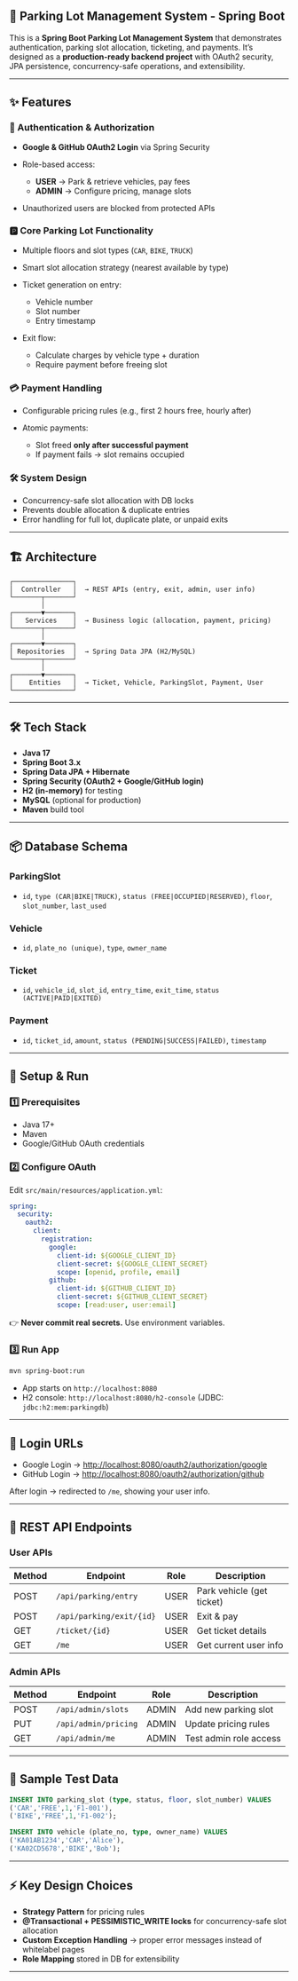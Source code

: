 ## 🚗 Parking Lot Management System - Spring Boot

This is a **Spring Boot Parking Lot Management System** that demonstrates authentication, parking slot allocation, ticketing, and payments. It’s designed as a **production-ready backend project** with OAuth2 security, JPA persistence, concurrency-safe operations, and extensibility.

---

## ✨ Features

### 🔐 Authentication & Authorization

* **Google & GitHub OAuth2 Login** via Spring Security
* Role-based access:

  * **USER** → Park & retrieve vehicles, pay fees
  * **ADMIN** → Configure pricing, manage slots
* Unauthorized users are blocked from protected APIs

### 🅿️ Core Parking Lot Functionality

* Multiple floors and slot types (`CAR`, `BIKE`, `TRUCK`)
* Smart slot allocation strategy (nearest available by type)
* Ticket generation on entry:

  * Vehicle number
  * Slot number
  * Entry timestamp
* Exit flow:

  * Calculate charges by vehicle type + duration
  * Require payment before freeing slot

### 💳 Payment Handling

* Configurable pricing rules (e.g., first 2 hours free, hourly after)
* Atomic payments:

  * Slot freed **only after successful payment**
  * If payment fails → slot remains occupied

### 🛠️ System Design

* Concurrency-safe slot allocation with DB locks
* Prevents double allocation & duplicate entries
* Error handling for full lot, duplicate plate, or unpaid exits

---

## 🏗️ Architecture

```text
┌───────────────┐
│  Controller   │  → REST APIs (entry, exit, admin, user info)
└───────┬───────┘
        │
┌───────▼───────┐
│   Services    │  → Business logic (allocation, payment, pricing)
└───────┬───────┘
        │
┌───────▼───────┐
│ Repositories  │  → Spring Data JPA (H2/MySQL)
└───────┬───────┘
        │
┌───────▼───────┐
│    Entities   │  → Ticket, Vehicle, ParkingSlot, Payment, User
└───────────────┘
```

---

## 🛠️ Tech Stack

* **Java 17**
* **Spring Boot 3.x**
* **Spring Data JPA + Hibernate**
* **Spring Security (OAuth2 + Google/GitHub login)**
* **H2 (in-memory)** for testing
* **MySQL** (optional for production)
* **Maven** build tool

---

## 📦 Database Schema

### ParkingSlot

* `id`, `type (CAR|BIKE|TRUCK)`, `status (FREE|OCCUPIED|RESERVED)`, `floor`, `slot_number`, `last_used`

### Vehicle

* `id`, `plate_no (unique)`, `type`, `owner_name`

### Ticket

* `id`, `vehicle_id`, `slot_id`, `entry_time`, `exit_time`, `status (ACTIVE|PAID|EXITED)`

### Payment

* `id`, `ticket_id`, `amount`, `status (PENDING|SUCCESS|FAILED)`, `timestamp`

---

## 🚀 Setup & Run

### 1️⃣ Prerequisites

* Java 17+
* Maven
* Google/GitHub OAuth credentials

### 2️⃣ Configure OAuth

Edit `src/main/resources/application.yml`:

```yaml
spring:
  security:
    oauth2:
      client:
        registration:
          google:
            client-id: ${GOOGLE_CLIENT_ID}
            client-secret: ${GOOGLE_CLIENT_SECRET}
            scope: [openid, profile, email]
          github:
            client-id: ${GITHUB_CLIENT_ID}
            client-secret: ${GITHUB_CLIENT_SECRET}
            scope: [read:user, user:email]
```

👉 **Never commit real secrets.** Use environment variables.

### 3️⃣ Run App

```bash
mvn spring-boot:run
```

* App starts on `http://localhost:8080`
* H2 console: `http://localhost:8080/h2-console` (JDBC: `jdbc:h2:mem:parkingdb`)

---

## 🔑 Login URLs

* Google Login → [http://localhost:8080/oauth2/authorization/google](http://localhost:8080/oauth2/authorization/google)
* GitHub Login → [http://localhost:8080/oauth2/authorization/github](http://localhost:8080/oauth2/authorization/github)

After login → redirected to `/me`, showing your user info.

---

## 📡 REST API Endpoints

### User APIs

| Method | Endpoint                 | Role | Description               |
| ------ | ------------------------ | ---- | ------------------------- |
| POST   | `/api/parking/entry`     | USER | Park vehicle (get ticket) |
| POST   | `/api/parking/exit/{id}` | USER | Exit & pay                |
| GET    | `/ticket/{id}`           | USER | Get ticket details        |
| GET    | `/me`                    | USER | Get current user info     |

### Admin APIs

| Method | Endpoint             | Role  | Description            |
| ------ | -------------------- | ----- | ---------------------- |
| POST   | `/api/admin/slots`   | ADMIN | Add new parking slot   |
| PUT    | `/api/admin/pricing` | ADMIN | Update pricing rules   |
| GET    | `/api/admin/me`      | ADMIN | Test admin role access |

---

## 🧪 Sample Test Data

```sql
INSERT INTO parking_slot (type, status, floor, slot_number) VALUES
('CAR','FREE',1,'F1-001'),
('BIKE','FREE',1,'F1-002');

INSERT INTO vehicle (plate_no, type, owner_name) VALUES
('KA01AB1234','CAR','Alice'),
('KA02CD5678','BIKE','Bob');
```

---

## ⚡ Key Design Choices

* **Strategy Pattern** for pricing rules
* **@Transactional + PESSIMISTIC\_WRITE locks** for concurrency-safe slot allocation
* **Custom Exception Handling** → proper error messages instead of whitelabel pages
* **Role Mapping** stored in DB for extensibility

---

